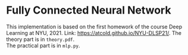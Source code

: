 # Fully Connected Neural Network
This implementation is based on the first homework of the course Deep Learning at NYU, 2021. Link: https://atcold.github.io/NYU-DLSP21/.
The theory part is in `theory.pdf`.  
The practical part is in `mlp.py`.